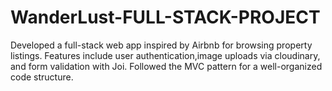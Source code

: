 # WanderLust-FULL-STACK-PROJECT
Developed a full-stack web app inspired by Airbnb for browsing property listings. Features include user authentication,image uploads via cloudinary, and form validation with Joi. Followed the MVC pattern for a well-organized code structure.
